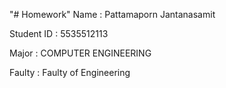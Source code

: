"# Homework" 
Name : Pattamaporn Jantanasamit

Student ID : 5535512113

Major : COMPUTER ENGINEERING

Faulty : Faulty of Engineering



